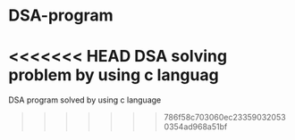 # DSA-program
<<<<<<< HEAD
DSA solving problem by using c languag
=======
DSA program solved by using c language
>>>>>>> 786f58c703060ec233590320530354ad968a51bf
